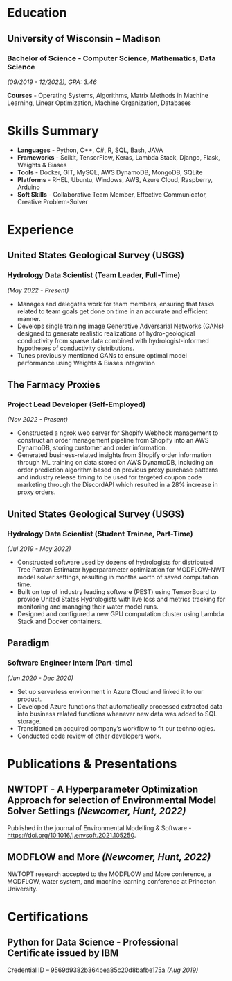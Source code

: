 
# Education

## University of Wisconsin – Madison

### Bachelor of Science - Computer Science, Mathematics, Data Science
*(09/2019 - 12/2022), GPA: 3.46*


**Courses** - Operating Systems, Algorithms, Matrix Methods in Machine Learning, Linear Optimization, Machine Organization, Databases

# Skills Summary

- **Languages** - Python, C++, C#, R, SQL, Bash, JAVA
- **Frameworks** - Scikit, TensorFlow, Keras, Lambda Stack, Django, Flask, Weights & Biases
- **Tools** - Docker, GIT, MySQL, AWS DynamoDB, MongoDB, SQLite
- **Platforms** - RHEL, Ubuntu, Windows, AWS, Azure Cloud, Raspberry, Arduino
- **Soft Skills** - Collaborative Team Member, Effective Communicator, Creative Problem-Solver

# Experience

## United States Geological Survey (USGS)
### Hydrology Data Scientist (Team Leader, Full-Time)
*(May 2022 - Present)*

- Manages and delegates work for team members, ensuring that tasks related to team goals get done on time in an accurate and efficient manner.
- Develops single training image Generative Adversarial Networks (GANs) designed to generate realistic realizations of hydro-geological conductivity from sparse data combined with hydrologist-informed hypotheses of conductivity distributions.
- Tunes previously mentioned GANs to ensure optimal model performance using Weights & Biases integration

## The Farmacy Proxies
### Project Lead Developer (Self-Employed)
*(Nov 2022 - Present)*

- Constructed a ngrok web server for Shopify Webhook management to construct an order management pipeline from Shopify into an AWS DynamoDB, storing customer and order information.
- Generated business-related insights from Shopify order information through ML training on data stored on AWS DynamoDB, including an order prediction algorithm based on previous proxy purchase patterns and industry release timing to be used for targeted coupon code marketing through the DiscordAPI which resulted in a 28% increase in proxy orders.

## United States Geological Survey (USGS)
### Hydrology Data Scientist (Student Trainee, Part-Time)
*(Jul 2019 - May 2022)*

- Constructed software used by dozens of hydrologists for distributed Tree Parzen Estimator hyperparameter optimization for MODFLOW-NWT model solver settings, resulting in months worth of saved computation time.
- Built on top of industry leading software (PEST) using TensorBoard to provide United States Hydrologists with live loss and metrics tracking for monitoring and managing their water model runs.
- Designed and configured a new GPU computation cluster using Lambda Stack and Docker containers.

## Paradigm

### Software Engineer Intern (Part-time)
*(Jun 2020 - Dec 2020)*

- Set up serverless environment in Azure Cloud and linked it to our product.
- Developed Azure functions that automatically processed extracted data into business related functions whenever new data was added to SQL storage.
- Transitioned an acquired company’s workflow to fit our technologies.
- Conducted code review of other developers work.

# Publications & Presentations

## NWTOPT - A Hyperparameter Optimization Approach for selection of Environmental Model Solver Settings *(Newcomer, Hunt, 2022)*
Published in the journal of Environmental Modelling & Software - https://doi.org/10.1016/j.envsoft.2021.105250.
## MODFLOW and More *(Newcomer, Hunt, 2022)*
NWTOPT research accepted to the MODFLOW and More conference, a MODFLOW, water system, and machine learning conference at Princeton University.

# Certifications

## Python for Data Science - Professional Certificate issued by IBM
Credential ID – [9569d9382b364bea85c20d8bafbe175a](https://credentials.edx.org/credentials/9569d9382b364bea85c20d8bafbe175a/) *(Aug 2019)*
